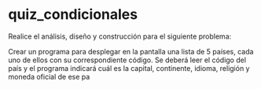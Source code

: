 # quiz_condicionales

Realice el análisis, diseño y construcción para el siguiente problema:

Crear un programa para desplegar en la pantalla una lista de 5 países, cada uno de ellos con su correspondiente código.  Se deberá leer el código del país y el programa indicará cuál es la capital, continente, idioma, religión y moneda oficial de ese pa
